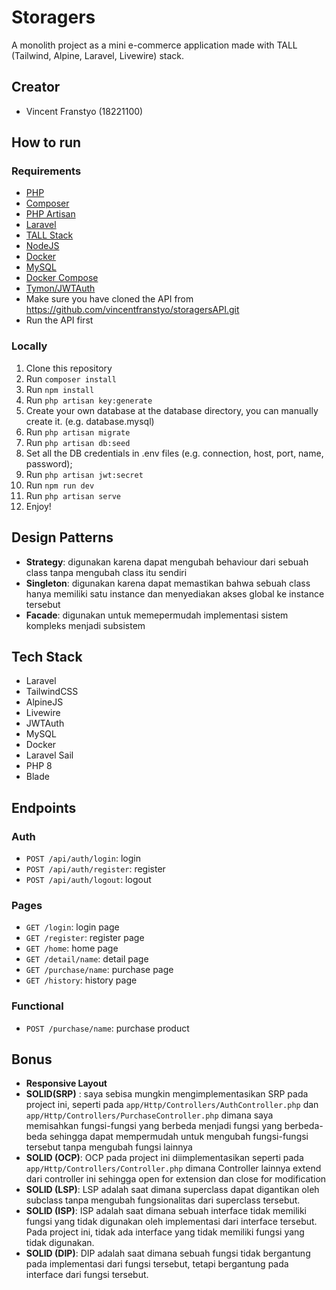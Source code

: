 # Storagers
A monolith project as a mini e-commerce application made with TALL (Tailwind, Alpine, Laravel, Livewire) stack.

## Creator
- Vincent Franstyo (18221100)

## How to run 

### Requirements
- [PHP](https://www.php.net/downloads.php)
- [Composer](https://getcomposer.org/download/)
- [PHP Artisan](https://laravel.com/docs/8.x/artisan)
- [Laravel](https://laravel.com/docs/8.x/installation)
- [TALL Stack](https://github.com/laravel-frontend-presets/tall)
- [NodeJS](https://nodejs.org/en/download/)
- [Docker](https://docs.docker.com/get-docker/)
- [MySQL](https://dev.mysql.com/downloads/installer/)
- [Docker Compose](https://docs.docker.com/compose/install/)
- [Tymon/JWTAuth](https://jwt-auth.readthedocs.io/en/develop/laravel-installation/)
- Make sure you have cloned the API from https://github.com/vincentfranstyo/storagersAPI.git 
- Run the API first

### Locally
1. Clone this repository
2. Run `composer install`
3. Run `npm install`
4. Run `php artisan key:generate`
5. Create your own database at the database directory, you can manually create it. (e.g. database.mysql)
6. Run `php artisan migrate`
7. Run `php artisan db:seed`
8. Set all the DB credentials in .env files (e.g. connection, host, port, name, password); 
9. Run `php artisan jwt:secret`
10. Run `npm run dev`
11. Run `php artisan serve`
12. Enjoy!

## Design Patterns
- **Strategy**: digunakan karena dapat mengubah behaviour dari sebuah class tanpa mengubah class itu sendiri
- **Singleton**: digunakan  karena dapat memastikan bahwa sebuah class hanya memiliki satu instance dan menyediakan akses global ke instance tersebut
- **Facade**: digunakan untuk memepermudah implementasi sistem kompleks menjadi subsistem

## Tech Stack
- Laravel
- TailwindCSS
- AlpineJS
- Livewire
- JWTAuth
- MySQL
- Docker
- Laravel Sail
- PHP 8
- Blade

## Endpoints
### Auth
- `POST /api/auth/login`: login 
- `POST /api/auth/register`: register 
- `POST /api/auth/logout`: logout

### Pages
- `GET /login`: login page
- `GET /register`: register page
- `GET /home`: home page
- `GET /detail/name`: detail page
- `GET /purchase/name`: purchase page
- `GET /history`: history page

### Functional
- `POST /purchase/name`: purchase product

## Bonus
- **Responsive Layout**
- **SOLID(SRP)** : saya sebisa mungkin mengimplementasikan SRP pada project ini, seperti pada `app/Http/Controllers/AuthController.php` dan `app/Http/Controllers/PurchaseController.php` dimana saya memisahkan fungsi-fungsi yang berbeda menjadi fungsi yang berbeda-beda sehingga dapat mempermudah untuk mengubah fungsi-fungsi tersebut tanpa mengubah fungsi lainnya
- **SOLID (OCP)**: OCP pada project ini diimplementasikan seperti pada `app/Http/Controllers/Controller.php` dimana Controller lainnya extend dari controller ini sehingga open for extension dan close for modification
- **SOLID (LSP)**: LSP adalah saat dimana superclass dapat digantikan oleh subclass tanpa mengubah fungsionalitas dari superclass tersebut.
- **SOLID (ISP)**: ISP adalah saat dimana sebuah interface tidak memiliki fungsi yang tidak digunakan oleh implementasi dari interface tersebut. Pada project ini, tidak ada interface yang tidak memiliki fungsi yang tidak digunakan.
- **SOLID (DIP)**: DIP adalah saat dimana sebuah fungsi tidak bergantung pada implementasi dari fungsi tersebut, tetapi bergantung pada interface dari fungsi tersebut.
